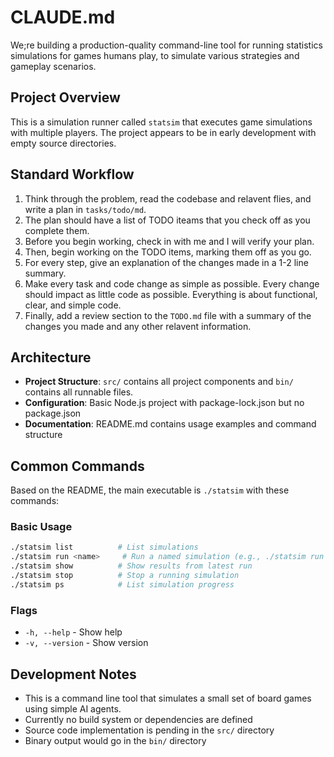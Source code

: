 # CLAUDE.md

We;re building a production-quality command-line tool for running statistics simulations for games humans play, to simulate various strategies and gameplay scenarios.

## Project Overview

This is a simulation runner called `statsim` that executes game simulations with multiple players. The project appears to be in early development with empty source directories.

## Standard Workflow

1. Think through the problem, read the codebase and relavent flies, and write a plan in `tasks/todo/md`.
2. The plan should have a list of TODO iteams that you check off as you complete them.
3. Before you begin working, check in with me and I will verify your plan.
4. Then, begin working on the TODO items, marking them off as you go.
5. For every step, give an explanation of the changes made in a 1-2 line summary.
6. Make every task and code change as simple as possible. Every change should impact as little code as possible. Everything is about functional, clear, and simple code.
7. Finally, add a review section to the `TODO.md` file with a summary of the changes you made and any other relavent information. 

## Architecture

- **Project Structure**: `src/` contains all project components and `bin/` contains all runnable files.
- **Configuration**: Basic Node.js project with package-lock.json but no package.json
- **Documentation**: README.md contains usage examples and command structure

## Common Commands

Based on the README, the main executable is `./statsim` with these commands:

### Basic Usage
```bash
./statsim list          # List simulations
./statsim run <name>     # Run a named simulation (e.g., ./statsim run golf-4)
./statsim show          # Show results from latest run
./statsim stop          # Stop a running simulation
./statsim ps            # List simulation progress
```

### Flags
- `-h, --help` - Show help
- `-v, --version` - Show version

## Development Notes

- This is a command line tool that simulates a small set of board games using simple AI agents.
- Currently no build system or dependencies are defined
- Source code implementation is pending in the `src/` directory
- Binary output would go in the `bin/` directory
